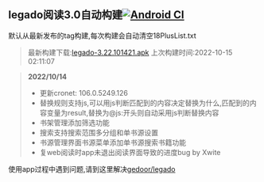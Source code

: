 ## legado阅读3.0自动构建[![Android CI](https://github.com/10bits/gedoor-Build/workflows/Android%20CI/badge.svg)](https://github.com/10bits/gedoor-Build/actions)

默认从最新发布的tag构建,每次构建会自动清空18PlusList.txt

> 最新构建下载:[legado-3.22.101421.apk](https://github.com/ligusx/gedoor-Build/releases/download/legado-3.22.101421/legado-3.22.101421.apk) 上次构建时间:2022-10-15 02:11:07
<!--start-->
> **2022/10/14**
> 
> * 更新cronet: 106.0.5249.126
> * 替换规则支持js,可以用js判断匹配到的内容决定替换为什么,匹配到的内容变量为result,替换为@js:开头则自动采用js判断替换内容
> * 书架管理添加筛选功能
> * 搜索支持搜索范围多分组和单书源设置
> * 书源管理界面书源菜单添加单书源搜索书籍功能
> * 复web阅读时app未退出阅读界面导致的进度bug by Xwite
<!--end-->
  
使用app过程中遇到问题,请到这里解决[gedoor/legado](https://github.com/gedoor/legado/issues)

